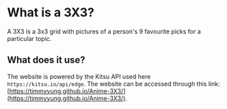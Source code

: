 # What is a 3X3?

A 3X3 is a 3x3 grid with pictures of a person's 9 favourite picks for a particular topic. 

## What does it use?

The website is powered by the Kitsu API used here `https://kitsu.io/api/edge`. The website can be accessed through this link: [https://timmyyung.github.io/Anime-3X3/](https://timmyyung.github.io/Anime-3X3/).
